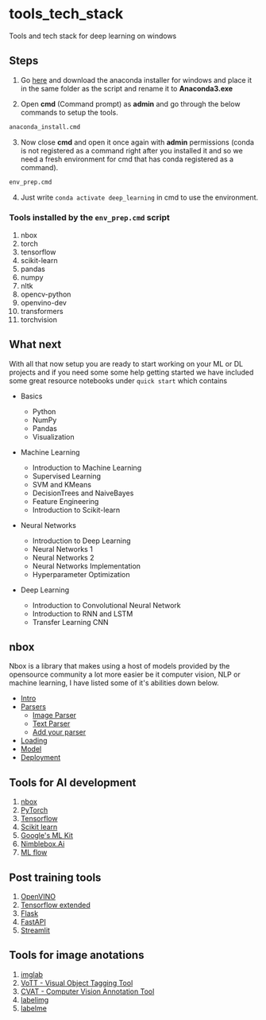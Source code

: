 # tools_tech_stack
Tools and tech stack for deep learning on windows

## Steps
1. Go [here](https://www.anaconda.com/products/individual) and download the anaconda installer for windows and place it in the same folder as the script and rename it to **Anaconda3.exe**

2. Open **cmd** (Command prompt) as **admin** and go through the below commands to setup the tools.

 ```cmd
anaconda_install.cmd
```

3. Now close **cmd** and open it once again with **admin** permissions (conda is not registered as a command right after you installed it and so we need a fresh environment for cmd that has conda registered as a command).

```cmd
env_prep.cmd
```

4. Just write `conda activate deep_learning` in cmd to use the environment.

### Tools installed by the `env_prep.cmd` script

1. nbox
2. torch
3. tensorflow
4. scikit-learn
5. pandas
6. numpy
7. nltk
8. opencv-python
9. openvino-dev
10. transformers
11. torchvision

## What next 

With all that now setup you are ready to start working on your ML or DL projects and if you need some some help getting started we have included some great resource notebooks under `quick start` which contains

* Basics
  * Python
  * NumPy
  * Pandas
  * Visualization

* Machine Learning
  * Introduction to Machine Learning
  * Supervised Learning
  * SVM and KMeans
  * DecisionTrees and NaiveBayes
  * Feature Engineering
  * Introduction to Scikit-learn

* Neural Networks
  * Introduction to Deep Learning
  * Neural Networks 1
  * Neural Networks 2
  * Neural Networks Implementation
  * Hyperparameter Optimization

* Deep Learning
  * Introduction to Convolutional Neural Network
  * Introduction to RNN and LSTM
  * Transfer Learning CNN 

## nbox

Nbox is a library that makes using a host of models provided by the opensource community a lot more easier be it computer vision, NLP or machine learning, I have listed some of it's abilities down below.

* [Intro](https://docs.nimblebox.ai/nbox/nbox-intro)
* [Parsers](https://docs.nimblebox.ai/nbox/nbox-intro/inference-parsing#parsers)
  * [Image Parser](https://docs.nimblebox.ai/nbox/nbox-intro/inference-parsing#nbox-parsers-imageparser)
  * [Text Parser](https://docs.nimblebox.ai/nbox/nbox-intro/inference-parsing#nbox-parsers-textparser)
  * [Add your parser](https://docs.nimblebox.ai/nbox/nbox-intro/inference-parsing#how-to-add-your-own-parser)
* [Loading](https://docs.nimblebox.ai/nbox/nbox-intro/loading-models-nbox.load#documentation)
* [Model](https://docs.nimblebox.ai/nbox/nbox-intro/making-your-own-model-nbox.model#documentation)
* [Deployment](https://docs.nimblebox.ai/nbox/nbox-intro/quickstart-with-deployment)

## Tools for AI development

1. [nbox](https://github.com/NimbleBoxAI/nbox)
2. [PyTorch](https://pytorch.org/)
3. [Tensorflow](https://www.tensorflow.org/)
4. [Scikit learn](scikit-learn.org/stable/)
5. [Google's ML Kit](https://developers.google.com/ml-kit)
6. [Nimblebox.Ai](https://nimblebox.ai/signin)
7. [ML flow](https://mlflow.org/)

## Post training tools

1. [OpenVINO](https://docs.openvinotoolkit.org/latest/index.html)
2. [Tensorflow extended](https://www.tensorflow.org/tfx)
3. [Flask](https://flask.palletsprojects.com/en/2.0.x/)
4. [FastAPI](https://fastapi.tiangolo.com/)
5. [Streamlit](https://streamlit.io/)

## Tools for image anotations

1. [imglab](https://imglab.in/)
2. [VoTT - Visual Object Tagging Tool](https://github.com/microsoft/VoTT)
3. [CVAT - Computer Vision Annotation Tool](https://github.com/openvinotoolkit/cvat)
4. [labelimg](https://github.com/tzutalin/labelImg)
5. [labelme](https://github.com/wkentaro/labelme)
